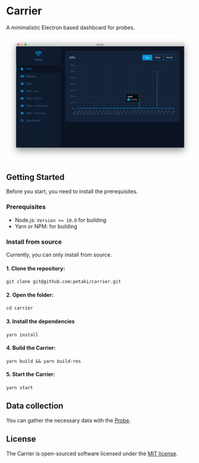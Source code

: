 # Carrier

A minimalistic Electron based dashboard for probes.

![Screenshot](resources/images/screenshot.png)

## Getting Started

Before you start, you need to install the prerequisites.

### Prerequisites

- Node.js: `Version >= 10.0` for building
- Yarn or NPM: for building

### Install from source

Currently, you can only install from source.

#### 1. Clone the repository:

```
git clone git@github.com:petaki/carrier.git
```

#### 2. Open the folder:

```
cd carrier
```

#### 3. Install the dependencies

```
yarn install
```

#### 4. Build the Carrier:

```
yarn build && yarn build-res
```

#### 5. Start the Carrier:

```
yarn start
```

## Data collection

You can gather the necessary data with the [Probe](https://github.com/petaki/probe).

## License

The Carrier is open-sourced software licensed under the [MIT license](http://opensource.org/licenses/MIT).
